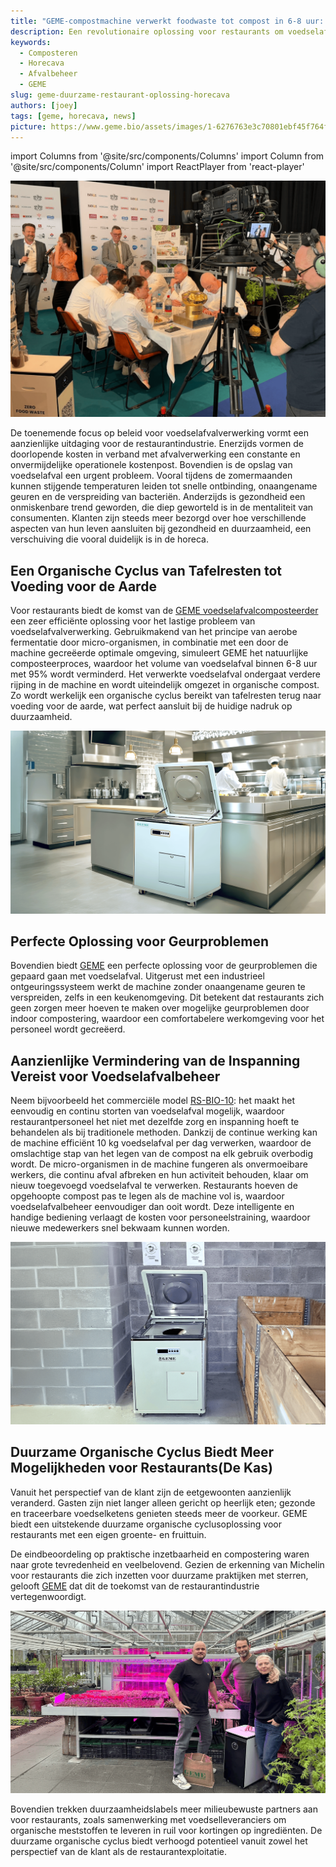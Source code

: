 ```yaml
---
title: "GEME-compostmachine verwerkt foodwaste tot compost in 6-8 uur: De revolutie in de afvalbeheer van restaurants"
description: Een revolutionaire oplossing voor restaurants om voedselafval binnen 6-8 uur om te zetten in bruikbare compost
keywords:
  - Composteren
  - Horecava
  - Afvalbeheer
  - GEME
slug: geme-duurzame-restaurant-oplossing-horecava
authors: [joey]
tags: [geme, horecava, news]
picture: https://www.geme.bio/assets/images/1-6276763e3c70801ebf45f764f5daaf9b.png
---
```


<head>
    <meta charSet="utf-8" />
    <meta name="twitter:card" content="summary_large_image" />
    <meta data-rh="true" property="og:image" content="https://www.geme.bio/assets/images/1-6276763e3c70801ebf45f764f5daaf9b.png" />
    <meta data-rh="true" name="twitter:image" content="https://www.geme.bio/assets/images/1-6276763e3c70801ebf45f764f5daaf9b.png"/>
    <meta data-rh="true" property="og:url" content="https://www.geme.bio/assets/images/1-6276763e3c70801ebf45f764f5daaf9b.png"/>
    <meta data-rh="true" property="og:locale" content="nl"/>
</head>

import Columns from '@site/src/components/Columns'
import Column from '@site/src/components/Column'
import ReactPlayer from 'react-player'

![GEME at Horecava](./img/1.png)

De toenemende focus op beleid voor voedselafvalverwerking vormt een aanzienlijke uitdaging voor de restaurantindustrie. Enerzijds vormen de doorlopende kosten in verband met afvalverwerking een constante en onvermijdelijke operationele kostenpost. Bovendien is de opslag van voedselafval een urgent probleem. Vooral tijdens de zomermaanden kunnen stijgende temperaturen leiden tot snelle ontbinding, onaangename geuren en de verspreiding van bacteriën. Anderzijds is gezondheid een onmiskenbare trend geworden, die diep geworteld is in de mentaliteit van consumenten. Klanten zijn steeds meer bezorgd over hoe verschillende aspecten van hun leven aansluiten bij gezondheid en duurzaamheid, een verschuiving die vooral duidelijk is in de horeca.

<!-- truncate -->

## Een Organische Cyclus van Tafelresten tot Voeding voor de Aarde

Voor restaurants biedt de komst van de [GEME voedselafvalcomposteerder](https://www.geme.bio/product/geme) een zeer efficiënte oplossing voor het lastige probleem van voedselafvalverwerking. Gebruikmakend van het principe van aerobe fermentatie door micro-organismen, in combinatie met een door de machine gecreëerde optimale omgeving, simuleert GEME het natuurlijke composteerproces, waardoor het volume van voedselafval binnen 6-8 uur met 95% wordt verminderd. Het verwerkte voedselafval ondergaat verdere rijping in de machine en wordt uiteindelijk omgezet in organische compost. Zo wordt werkelijk een organische cyclus bereikt van tafelresten terug naar voeding voor de aarde, wat perfect aansluit bij de huidige nadruk op duurzaamheid.

![GEME RS-BIO-10 for restaurant industrial](./img/img.png)

## Perfecte Oplossing voor Geurproblemen

Bovendien biedt [GEME](https://www.geme.bio/) een perfecte oplossing voor de geurproblemen die gepaard gaan met voedselafval. Uitgerust met een industrieel ontgeuringssysteem werkt de machine zonder onaangename geuren te verspreiden, zelfs in een keukenomgeving. Dit betekent dat restaurants zich geen zorgen meer hoeven te maken over mogelijke geurproblemen door indoor compostering, waardoor een comfortabelere werkomgeving voor het personeel wordt gecreëerd.

## Aanzienlijke Vermindering van de Inspanning Vereist voor Voedselafvalbeheer

Neem bijvoorbeeld het commerciële model [RS-BIO-10](https://www.geme.bio/industrial-equipments): het maakt het eenvoudig en continu storten van voedselafval mogelijk, waardoor restaurantpersoneel het niet met dezelfde zorg en inspanning hoeft te behandelen als bij traditionele methoden. Dankzij de continue werking kan de machine efficiënt 10 kg voedselafval per dag verwerken, waardoor de omslachtige stap van het legen van de compost na elk gebruik overbodig wordt. De micro-organismen in de machine fungeren als onvermoeibare werkers, die continu afval afbreken en hun activiteit behouden, klaar om nieuw toegevoegd voedselafval te verwerken. Restaurants hoeven de opgehoopte compost pas te legen als de machine vol is, waardoor voedselafvalbeheer eenvoudiger dan ooit wordt. Deze intelligente en handige bediening verlaagt de kosten voor personeelstraining, waardoor nieuwe medewerkers snel bekwaam kunnen worden.

![GEME RS-BIO-10 for restaurant industrial](./img/img_1.png)

## Duurzame Organische Cyclus Biedt Meer Mogelijkheden voor Restaurants(De Kas)

Vanuit het perspectief van de klant zijn de eetgewoonten aanzienlijk veranderd. Gasten zijn niet langer alleen gericht op heerlijk eten; gezonde en traceerbare voedselketens genieten steeds meer de voorkeur. GEME biedt een uitstekende duurzame organische cyclusoplossing voor restaurants met een eigen groente- en fruittuin.

De eindbeoordeling op praktische inzetbaarheid en compostering waren naar grote tevredenheid en veelbelovend. Gezien de erkenning van Michelin voor restaurants die zich inzetten voor duurzame praktijken met sterren, gelooft [GEME](https://www.geme.bio/about) dat dit de toekomst van de restaurantindustrie vertegenwoordigt.

![GEME Composter in restaurant DE Kas](./img/img_2.png)

Bovendien trekken duurzaamheidslabels meer milieubewuste partners aan voor restaurants, zoals samenwerking met voedselleveranciers om organische meststoffen te leveren in ruil voor kortingen op ingrediënten. De duurzame organische cyclus biedt verhoogd potentieel vanuit zowel het perspectief van de klant als de restaurantexploitatie.
